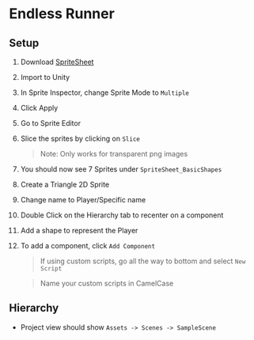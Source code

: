 # Endless Runner

## Setup

1. Download [SpriteSheet](/SpriteSheet_BasicShapes.png)
2. Import to Unity
3. In Sprite Inspector, change Sprite Mode to `Multiple`
4. Click Apply
5. Go to Sprite Editor
6. Slice the sprites by clicking on `Slice`

    > Note: Only works for transparent png images

7. You should now see 7 Sprites under `SpriteSheet_BasicShapes`
8. Create a Triangle 2D Sprite
9. Change name to Player/Specific name
10. Double Click on the Hierarchy tab to recenter on a component
11. Add a shape to represent the Player
12. To add a component, click `Add Component`

    > If using custom scripts, go all the way to bottom and select `New Script`

    > Name your custom scripts in CamelCase

## Hierarchy

-   Project view should show `Assets -> Scenes -> SampleScene`
